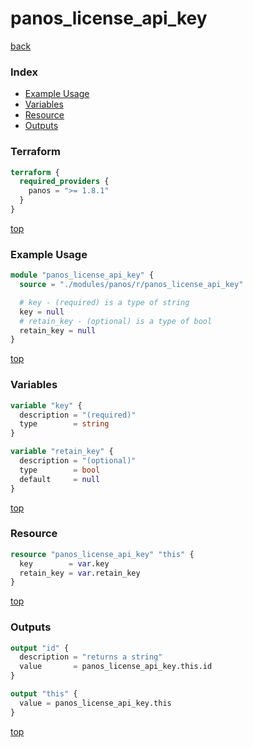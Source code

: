 # panos_license_api_key

[back](../panos.md)

### Index

- [Example Usage](#example-usage)
- [Variables](#variables)
- [Resource](#resource)
- [Outputs](#outputs)

### Terraform

```terraform
terraform {
  required_providers {
    panos = ">= 1.8.1"
  }
}
```

[top](#index)

### Example Usage

```terraform
module "panos_license_api_key" {
  source = "./modules/panos/r/panos_license_api_key"

  # key - (required) is a type of string
  key = null
  # retain_key - (optional) is a type of bool
  retain_key = null
}
```

[top](#index)

### Variables

```terraform
variable "key" {
  description = "(required)"
  type        = string
}

variable "retain_key" {
  description = "(optional)"
  type        = bool
  default     = null
}
```

[top](#index)

### Resource

```terraform
resource "panos_license_api_key" "this" {
  key        = var.key
  retain_key = var.retain_key
}
```

[top](#index)

### Outputs

```terraform
output "id" {
  description = "returns a string"
  value       = panos_license_api_key.this.id
}

output "this" {
  value = panos_license_api_key.this
}
```

[top](#index)